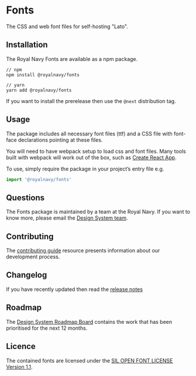 # Fonts
The CSS and web font files for self-hosting "Lato".

## Installation
The Royal Navy Fonts are available as a npm package.

```
// npm
npm install @royalnavy/fonts

// yarn
yarn add @royalnavy/fonts
```

If you want to install the prerelease then use the `@next` distribution tag.

## Usage
The package includes all necessary font files (ttf) and a CSS file with font-face declarations pointing at these files.

You will need to have webpack setup to load css and font files. Many tools built with webpack will work out of the box, such as [Create React App](https://github.com/facebook/create-react-app).

To use, simply require the package in your project’s entry file e.g.

```javascript
import '@royalnavy/fonts'
```

## Questions
The Fonts package is maintained by a team at the Royal Navy. If you want to know more, please email the [Design System team](mailto:standards@royalnavy.io).

## Contributing
The [contributing guide](https://github.com/Royal-Navy/standards-toolkit/blob/master/docs/contributing.md) resource presents information about our development process. 

## Changelog
If you have recently updated then read the [release notes](https://github.com/Royal-Navy/standards-toolkit/releases)

## Roadmap
The [Design System Roadmap Board](https://github.com/orgs/Royal-Navy/projects/5) contains the work that has been prioritised for the next 12 months.

## Licence
The contained fonts are licensed under the [SIL OPEN FONT LICENSE Version 1.1](https://github.com/Royal-Navy/standards-toolkit/blob/develop/packages/fonts/LICENSE).
